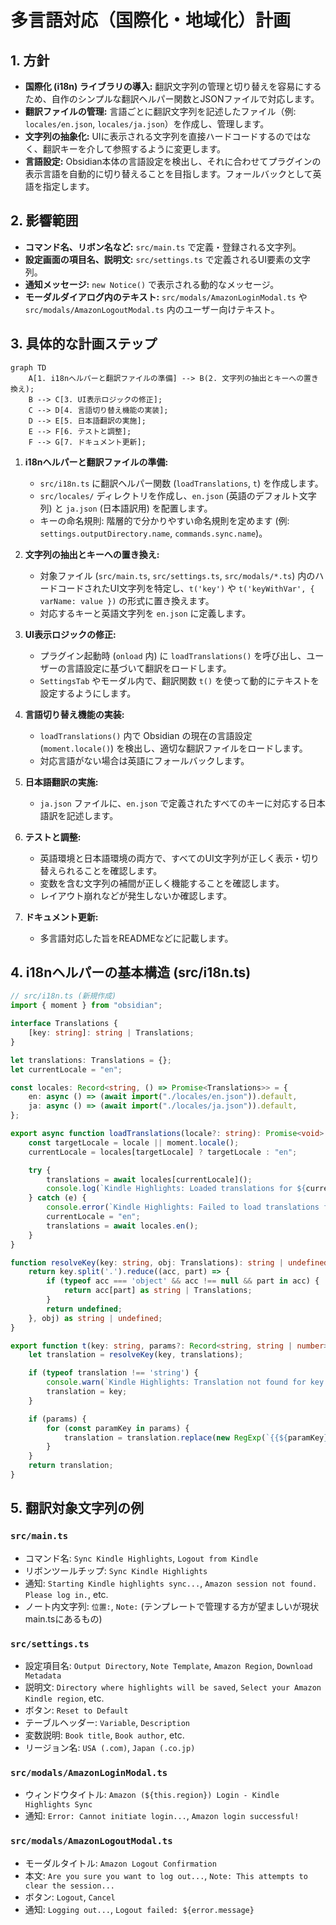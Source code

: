 # 多言語対応（国際化・地域化）計画

## 1. 方針

*   **国際化 (i18n) ライブラリの導入:** 翻訳文字列の管理と切り替えを容易にするため、自作のシンプルな翻訳ヘルパー関数とJSONファイルで対応します。
*   **翻訳ファイルの管理:** 言語ごとに翻訳文字列を記述したファイル（例: `locales/en.json`, `locales/ja.json`）を作成し、管理します。
*   **文字列の抽象化:** UIに表示される文字列を直接ハードコードするのではなく、翻訳キーを介して参照するように変更します。
*   **言語設定:** Obsidian本体の言語設定を検出し、それに合わせてプラグインの表示言語を自動的に切り替えることを目指します。フォールバックとして英語を指定します。

## 2. 影響範囲

*   **コマンド名、リボン名など:** `src/main.ts` で定義・登録される文字列。
*   **設定画面の項目名、説明文:** `src/settings.ts` で定義されるUI要素の文字列。
*   **通知メッセージ:** `new Notice()` で表示される動的なメッセージ。
*   **モーダルダイアログ内のテキスト:** `src/modals/AmazonLoginModal.ts` や `src/modals/AmazonLogoutModal.ts` 内のユーザー向けテキスト。

## 3. 具体的な計画ステップ

```mermaid
graph TD
    A[1. i18nヘルパーと翻訳ファイルの準備] --> B(2. 文字列の抽出とキーへの置き換え);
    B --> C[3. UI表示ロジックの修正];
    C --> D[4. 言語切り替え機能の実装];
    D --> E[5. 日本語翻訳の実施];
    E --> F[6. テストと調整];
    F --> G[7. ドキュメント更新];
```

1.  **i18nヘルパーと翻訳ファイルの準備:**
    *   `src/i18n.ts` に翻訳ヘルパー関数 (`loadTranslations`, `t`) を作成します。
    *   `src/locales/` ディレクトリを作成し、`en.json` (英語のデフォルト文字列) と `ja.json` (日本語訳用) を配置します。
    *   キーの命名規則: 階層的で分かりやすい命名規則を定めます (例: `settings.outputDirectory.name`, `commands.sync.name`)。

2.  **文字列の抽出とキーへの置き換え:**
    *   対象ファイル (`src/main.ts`, `src/settings.ts`, `src/modals/*.ts`) 内のハードコードされたUI文字列を特定し、`t('key')` や `t('keyWithVar', { varName: value })` の形式に置き換えます。
    *   対応するキーと英語文字列を `en.json` に定義します。

3.  **UI表示ロジックの修正:**
    *   プラグイン起動時 (`onload` 内) に `loadTranslations()` を呼び出し、ユーザーの言語設定に基づいて翻訳をロードします。
    *   `SettingsTab` やモーダル内で、翻訳関数 `t()` を使って動的にテキストを設定するようにします。

4.  **言語切り替え機能の実装:**
    *   `loadTranslations()` 内で Obsidian の現在の言語設定 (`moment.locale()`) を検出し、適切な翻訳ファイルをロードします。
    *   対応言語がない場合は英語にフォールバックします。

5.  **日本語翻訳の実施:**
    *   `ja.json` ファイルに、`en.json` で定義されたすべてのキーに対応する日本語訳を記述します。

6.  **テストと調整:**
    *   英語環境と日本語環境の両方で、すべてのUI文字列が正しく表示・切り替えられることを確認します。
    *   変数を含む文字列の補間が正しく機能することを確認します。
    *   レイアウト崩れなどが発生しないか確認します。

7.  **ドキュメント更新:**
    *   多言語対応した旨をREADMEなどに記載します。

## 4. i18nヘルパーの基本構造 (src/i18n.ts)

```typescript
// src/i18n.ts (新規作成)
import { moment } from "obsidian";

interface Translations {
	[key: string]: string | Translations;
}

let translations: Translations = {};
let currentLocale = "en";

const locales: Record<string, () => Promise<Translations>> = {
	en: async () => (await import("./locales/en.json")).default,
	ja: async () => (await import("./locales/ja.json")).default,
};

export async function loadTranslations(locale?: string): Promise<void> {
	const targetLocale = locale || moment.locale();
	currentLocale = locales[targetLocale] ? targetLocale : "en";

	try {
		translations = await locales[currentLocale]();
		console.log(`Kindle Highlights: Loaded translations for ${currentLocale}`);
	} catch (e) {
		console.error(`Kindle Highlights: Failed to load translations for ${currentLocale}, falling back to en.`, e);
		currentLocale = "en";
		translations = await locales.en();
	}
}

function resolveKey(key: string, obj: Translations): string | undefined {
	return key.split('.').reduce((acc, part) => {
		if (typeof acc === 'object' && acc !== null && part in acc) {
			return acc[part] as string | Translations;
		}
		return undefined;
	}, obj) as string | undefined;
}

export function t(key: string, params?: Record<string, string | number>): string {
	let translation = resolveKey(key, translations);

	if (typeof translation !== 'string') {
		console.warn(`Kindle Highlights: Translation not found for key "${key}" in locale "${currentLocale}". Returning key.`);
		translation = key;
	}

	if (params) {
		for (const paramKey in params) {
			translation = translation.replace(new RegExp(`{{${paramKey}}}`, "g"), String(params[paramKey]));
		}
	}
	return translation;
}
```

## 5. 翻訳対象文字列の例

### `src/main.ts`
*   コマンド名: `Sync Kindle Highlights`, `Logout from Kindle`
*   リボンツールチップ: `Sync Kindle Highlights`
*   通知: `Starting Kindle highlights sync...`, `Amazon session not found. Please log in.`, etc.
*   ノート内文字列: `位置:`, `Note:` (テンプレートで管理する方が望ましいが現状main.tsにあるもの)

### `src/settings.ts`
*   設定項目名: `Output Directory`, `Note Template`, `Amazon Region`, `Download Metadata`
*   説明文: `Directory where highlights will be saved`, `Select your Amazon Kindle region`, etc.
*   ボタン: `Reset to Default`
*   テーブルヘッダー: `Variable`, `Description`
*   変数説明: `Book title`, `Book author`, etc.
*   リージョン名: `USA (.com)`, `Japan (.co.jp)`

### `src/modals/AmazonLoginModal.ts`
*   ウィンドウタイトル: `Amazon (${this.region}) Login - Kindle Highlights Sync`
*   通知: `Error: Cannot initiate login...`, `Amazon login successful!`

### `src/modals/AmazonLogoutModal.ts`
*   モーダルタイトル: `Amazon Logout Confirmation`
*   本文: `Are you sure you want to log out...`, `Note: This attempts to clear the session...`
*   ボタン: `Logout`, `Cancel`
*   通知: `Logging out...`, `Logout failed: ${error.message}`
